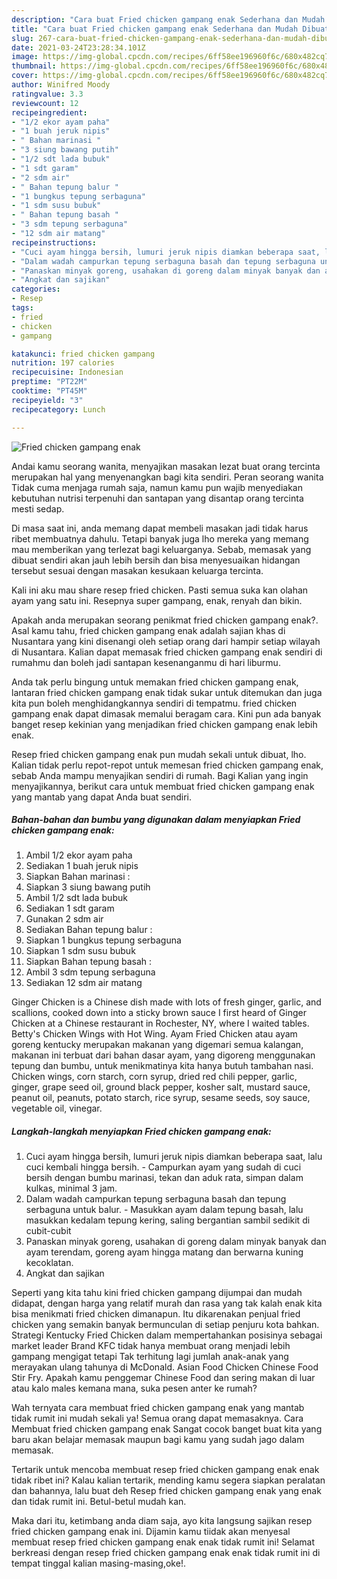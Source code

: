 ```yaml
---
description: "Cara buat Fried chicken gampang enak Sederhana dan Mudah Dibuat"
title: "Cara buat Fried chicken gampang enak Sederhana dan Mudah Dibuat"
slug: 267-cara-buat-fried-chicken-gampang-enak-sederhana-dan-mudah-dibuat
date: 2021-03-24T23:28:34.101Z
image: https://img-global.cpcdn.com/recipes/6ff58ee196960f6c/680x482cq70/fried-chicken-gampang-enak-foto-resep-utama.jpg
thumbnail: https://img-global.cpcdn.com/recipes/6ff58ee196960f6c/680x482cq70/fried-chicken-gampang-enak-foto-resep-utama.jpg
cover: https://img-global.cpcdn.com/recipes/6ff58ee196960f6c/680x482cq70/fried-chicken-gampang-enak-foto-resep-utama.jpg
author: Winifred Moody
ratingvalue: 3.3
reviewcount: 12
recipeingredient:
- "1/2 ekor ayam paha"
- "1 buah jeruk nipis"
- " Bahan marinasi "
- "3 siung bawang putih"
- "1/2 sdt lada bubuk"
- "1 sdt garam"
- "2 sdm air"
- " Bahan tepung balur "
- "1 bungkus tepung serbaguna"
- "1 sdm susu bubuk"
- " Bahan tepung basah "
- "3 sdm tepung serbaguna"
- "12 sdm air matang"
recipeinstructions:
- "Cuci ayam hingga bersih, lumuri jeruk nipis diamkan beberapa saat, lalu cuci kembali hingga bersih. Campurkan ayam yang sudah di cuci bersih dengan bumbu marinasi, tekan dan aduk rata, simpan dalam kulkas, minimal 3 jam."
- "Dalam wadah campurkan tepung serbaguna basah dan tepung serbaguna untuk balur. Masukkan ayam dalam tepung basah, lalu masukkan kedalam tepung kering, saling bergantian sambil sedikit di cubit-cubit"
- "Panaskan minyak goreng, usahakan di goreng dalam minyak banyak dan ayam terendam, goreng ayam hingga matang dan berwarna kuning kecoklatan."
- "Angkat dan sajikan"
categories:
- Resep
tags:
- fried
- chicken
- gampang

katakunci: fried chicken gampang 
nutrition: 197 calories
recipecuisine: Indonesian
preptime: "PT22M"
cooktime: "PT45M"
recipeyield: "3"
recipecategory: Lunch

---
```



![Fried chicken gampang enak](https://img-global.cpcdn.com/recipes/6ff58ee196960f6c/680x482cq70/fried-chicken-gampang-enak-foto-resep-utama.jpg)

Andai kamu seorang wanita, menyajikan masakan lezat buat orang tercinta merupakan hal yang menyenangkan bagi kita sendiri. Peran seorang  wanita Tidak cuma menjaga rumah saja, namun kamu pun wajib menyediakan kebutuhan nutrisi terpenuhi dan santapan yang disantap orang tercinta mesti sedap.

Di masa  saat ini, anda memang dapat membeli masakan jadi tidak harus ribet membuatnya dahulu. Tetapi banyak juga lho mereka yang memang mau memberikan yang terlezat bagi keluarganya. Sebab, memasak yang dibuat sendiri akan jauh lebih bersih dan bisa menyesuaikan hidangan tersebut sesuai dengan masakan kesukaan keluarga tercinta. 

Kali ini aku mau share resep fried chicken. Pasti semua suka kan olahan ayam yang satu ini. Resepnya super gampang, enak, renyah dan bikin.

Apakah anda merupakan seorang penikmat fried chicken gampang enak?. Asal kamu tahu, fried chicken gampang enak adalah sajian khas di Nusantara yang kini disenangi oleh setiap orang dari hampir setiap wilayah di Nusantara. Kalian dapat memasak fried chicken gampang enak sendiri di rumahmu dan boleh jadi santapan kesenanganmu di hari liburmu.

Anda tak perlu bingung untuk memakan fried chicken gampang enak, lantaran fried chicken gampang enak tidak sukar untuk ditemukan dan juga kita pun boleh menghidangkannya sendiri di tempatmu. fried chicken gampang enak dapat dimasak memalui beragam cara. Kini pun ada banyak banget resep kekinian yang menjadikan fried chicken gampang enak lebih enak.

Resep fried chicken gampang enak pun mudah sekali untuk dibuat, lho. Kalian tidak perlu repot-repot untuk memesan fried chicken gampang enak, sebab Anda mampu menyajikan sendiri di rumah. Bagi Kalian yang ingin menyajikannya, berikut cara untuk membuat fried chicken gampang enak yang mantab yang dapat Anda buat sendiri.

<!--inarticleads1-->

##### Bahan-bahan dan bumbu yang digunakan dalam menyiapkan Fried chicken gampang enak:

1. Ambil 1/2 ekor ayam paha
1. Sediakan 1 buah jeruk nipis
1. Siapkan  Bahan marinasi :
1. Siapkan 3 siung bawang putih
1. Ambil 1/2 sdt lada bubuk
1. Sediakan 1 sdt garam
1. Gunakan 2 sdm air
1. Sediakan  Bahan tepung balur :
1. Siapkan 1 bungkus tepung serbaguna
1. Siapkan 1 sdm susu bubuk
1. Siapkan  Bahan tepung basah :
1. Ambil 3 sdm tepung serbaguna
1. Sediakan 12 sdm air matang


Ginger Chicken is a Chinese dish made with lots of fresh ginger, garlic, and scallions, cooked down into a sticky brown sauce I first heard of Ginger Chicken at a Chinese restaurant in Rochester, NY, where I waited tables. Betty&#39;s Chicken Wings with Hot Wing. Ayam Fried Chicken atau ayam goreng kentucky merupakan makanan yang digemari semua kalangan, makanan ini terbuat dari bahan dasar ayam, yang digoreng menggunakan tepung dan bumbu, untuk menikmatinya kita hanya butuh tambahan nasi. Chicken wings, corn starch, corn syrup, dried red chili pepper, garlic, ginger, grape seed oil, ground black pepper, kosher salt, mustard sauce, peanut oil, peanuts, potato starch, rice syrup, sesame seeds, soy sauce, vegetable oil, vinegar. 

<!--inarticleads2-->

##### Langkah-langkah menyiapkan Fried chicken gampang enak:

1. Cuci ayam hingga bersih, lumuri jeruk nipis diamkan beberapa saat, lalu cuci kembali hingga bersih. - Campurkan ayam yang sudah di cuci bersih dengan bumbu marinasi, tekan dan aduk rata, simpan dalam kulkas, minimal 3 jam.
1. Dalam wadah campurkan tepung serbaguna basah dan tepung serbaguna untuk balur. - Masukkan ayam dalam tepung basah, lalu masukkan kedalam tepung kering, saling bergantian sambil sedikit di cubit-cubit
1. Panaskan minyak goreng, usahakan di goreng dalam minyak banyak dan ayam terendam, goreng ayam hingga matang dan berwarna kuning kecoklatan.
1. Angkat dan sajikan


Seperti yang kita tahu kini fried chicken gampang dijumpai dan mudah didapat, dengan harga yang relatif murah dan rasa yang tak kalah enak kita bisa menikmati fried chicken dimanapun. Itu dikarenakan penjual fried chicken yang semakin banyak bermunculan di setiap penjuru kota bahkan. Strategi Kentucky Fried Chicken dalam mempertahankan posisinya sebagai market leader Brand KFC tidak hanya membuat orang menjadi lebih gampang mengigat tetapi Tak terhitung lagi jumlah anak-anak yang merayakan ulang tahunya di McDonald. Asian Food Chicken Chinese Food Stir Fry. Apakah kamu penggemar Chinese Food dan sering makan di luar atau kalo males kemana mana, suka pesen anter ke rumah? 

Wah ternyata cara membuat fried chicken gampang enak yang mantab tidak rumit ini mudah sekali ya! Semua orang dapat memasaknya. Cara Membuat fried chicken gampang enak Sangat cocok banget buat kita yang baru akan belajar memasak maupun bagi kamu yang sudah jago dalam memasak.

Tertarik untuk mencoba membuat resep fried chicken gampang enak enak tidak ribet ini? Kalau kalian tertarik, mending kamu segera siapkan peralatan dan bahannya, lalu buat deh Resep fried chicken gampang enak yang enak dan tidak rumit ini. Betul-betul mudah kan. 

Maka dari itu, ketimbang anda diam saja, ayo kita langsung sajikan resep fried chicken gampang enak ini. Dijamin kamu tiidak akan menyesal membuat resep fried chicken gampang enak enak tidak rumit ini! Selamat berkreasi dengan resep fried chicken gampang enak enak tidak rumit ini di tempat tinggal kalian masing-masing,oke!.

